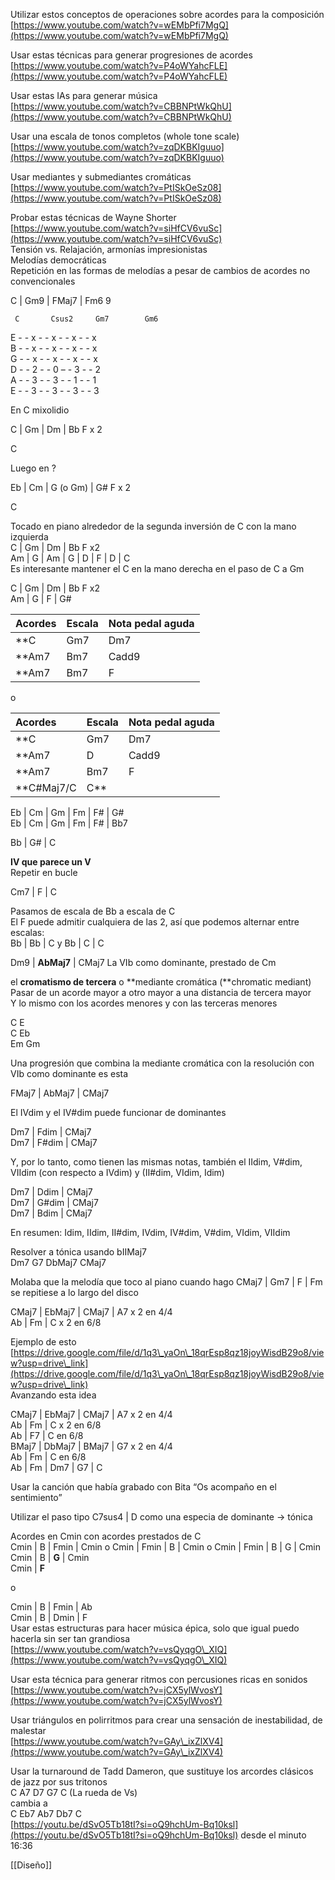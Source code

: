 Utilizar estos conceptos de operaciones sobre acordes para la composición  
[https://www.youtube.com/watch?v=wEMbPfi7MgQ](https://www.youtube.com/watch?v=wEMbPfi7MgQ)

Usar estas técnicas para generar progresiones de acordes  
[https://www.youtube.com/watch?v=P4oWYahcFLE](https://www.youtube.com/watch?v=P4oWYahcFLE)

Usar estas IAs para generar música  
[https://www.youtube.com/watch?v=CBBNPtWkQhU](https://www.youtube.com/watch?v=CBBNPtWkQhU)

Usar una escala de tonos completos (whole tone scale)  
[https://www.youtube.com/watch?v=zqDKBKIguuo](https://www.youtube.com/watch?v=zqDKBKIguuo)

Usar mediantes y submediantes cromáticas  
[https://www.youtube.com/watch?v=PtISkOeSz08](https://www.youtube.com/watch?v=PtISkOeSz08)

Probar estas técnicas de Wayne Shorter  
[https://www.youtube.com/watch?v=siHfCV6vuSc](https://www.youtube.com/watch?v=siHfCV6vuSc)  
Tensión vs. Relajación, armonías impresionistas  
Melodías democráticas  
Repetición en las formas de melodías a pesar de cambios de acordes no convencionales

C | Gm9 | FMaj7 | Fm6 9

	 C       Csus2     Gm7        Gm6  
E \- \- x \- \- x \- \- x \- \- x  
B \- \- x \- \- x \- \- x \- \- x   
G \- \- x \- \- x \- \- x \- \- x  
D \- \- 2 \- \- 0 – \- 3 \- \- 2  
A \- \- 3 \- \- 3 \- \- 1 \- \- 1  
E \- \- 3 \- \- 3 \- \- 3 \- \- 3

En C mixolidio

C  |  Gm  |  Dm  |  Bb  F    x 2

C

Luego en ?

Eb  |  Cm  |  G (o Gm)  | G\#  F    x 2

C

Tocado en piano alrededor de la segunda inversión de C con la mano izquierda  
C | Gm | Dm | Bb F x2  
Am | G | Am | G | D | F | D | C  
Es interesante mantener el C en la mano derecha en el paso de C a Gm

C | Gm | Dm | Bb F x2  
Am | G | F | G\#

| Acordes | Escala | Nota pedal aguda |
| :---- | :---- | :---- |
| **C | Gm7 | Dm7 | Bb F x2** | C Mixolidio | C |
| **Am7 | Bm7 | Cadd9 | G** | A Dórico | D |
| **Am7 | Bm7 | F | G\#** | A Dórico con cambio a G\# | D hasta G\# que cambia a C |

o

| Acordes | Escala | Nota pedal aguda |
| :---- | :---- | :---- |
| **C | Gm7 | Dm7 | Bb F x2** | C Mixolidio | C |
| **Am7 | D | Cadd9 | G** | G | D |
| **Am7 | Bm7 | F | G\#** | G con cambio a G\# | D hasta G\# que cambia a C |
| **C\#Maj7/C | C** |  |  |

Eb | Cm | Gm | Fm | F\# | G\#  
Eb | Cm | Gm | Fm | F\# | Bb7

Bb | G\# | C

**IV que parece un V**  
Repetir en bucle

Cm7 | F | C

Pasamos de escala de Bb a escala de C  
El F puede admitir cualquiera de las 2, así que podemos alternar entre escalas:  
Bb | Bb | C  y Bb | C | C

Dm9 | **AbMaj7** | CMaj7	La VIb como dominante, prestado de Cm

el **cromatismo de tercera** o **mediante cromática (**chromatic mediant)  
Pasar de un acorde mayor a otro mayor a una distancia de tercera mayor  
Y lo mismo con los acordes menores y con las terceras menores

C E  
C Eb  
Em Gm

Una progresión que combina la mediante cromática con la resolución con VIb como dominante es esta

FMaj7 | AbMaj7 | CMaj7

El IVdim y el IV\#dim puede funcionar de dominantes

Dm7 | Fdim | CMaj7  
Dm7 | F\#dim | CMaj7

Y, por lo tanto, como tienen las mismas notas, también el IIdim, V\#dim, VIIdim (con respecto a IVdim) y (II\#dim, VIdim, Idim)

Dm7 | Ddim | CMaj7  
Dm7 | G\#dim | CMaj7  
Dm7 | Bdim | CMaj7

En resumen: Idim, IIdim, II\#dim, IVdim, IV\#dim, V\#dim, VIdim, VIIdim

Resolver a tónica usando bIIMaj7  
Dm7 G7 DbMaj7 CMaj7

Molaba que la melodía que toco al piano cuando hago CMaj7 | Gm7 | F | Fm se repitiese a lo largo del disco

CMaj7 | EbMaj7 | CMaj7 | A7 x 2 en 4/4  
Ab | Fm | C x 2 en 6/8

Ejemplo de esto [https://drive.google.com/file/d/1q3\_yaOn\_18qrEsp8qz18joyWisdB29o8/view?usp=drive\_link](https://drive.google.com/file/d/1q3\_yaOn\_18qrEsp8qz18joyWisdB29o8/view?usp=drive\_link)  
Avanzando esta idea

CMaj7 | EbMaj7 | CMaj7 | A7 x 2 en 4/4  
Ab | Fm | C x 2 en 6/8  
Ab | F7 | C en 6/8  
BMaj7 | DbMaj7 | BMaj7 | G7 x 2 en 4/4  
Ab | Fm | C en 6/8  
Ab | Fm | Dm7 | G7 | C

Usar la canción que había grabado con Bita “Os acompaño en el sentimiento”

Utilizar el paso tipo C7sus4 | D como una especia de dominante \-\> tónica

Acordes en Cmin con acordes prestados de C  
Cmin | B | Fmin | Cmin  o Cmin | Fmin | B | Cmin  o  Cmin | Fmin | B | G | Cmin  
Cmin | B | **G** | Cmin  
Cmin | **F**

o

Cmin | B | Fmin | Ab  
Cmin | B | Dmin | F  
Usar estas estructuras para hacer música épica, solo que igual puedo hacerla sin ser tan grandiosa  
[https://www.youtube.com/watch?v=vsQyqgO\_XIQ](https://www.youtube.com/watch?v=vsQyqgO\_XIQ)

Usar esta técnica para generar ritmos con percusiones ricas en sonidos  
[https://www.youtube.com/watch?v=jCX5ylWvosY](https://www.youtube.com/watch?v=jCX5ylWvosY)

Usar triángulos en polirritmos para crear una sensación de inestabilidad, de malestar  
[https://www.youtube.com/watch?v=GAy\_ixZlXV4](https://www.youtube.com/watch?v=GAy\_ixZlXV4)

Usar la turnaround de Tadd Dameron, que sustituye los arcordes clásicos de jazz por sus tritonos  
C A7 D7 G7 C (La rueda de Vs)  
cambia a   
C Eb7 Ab7 Db7 C  
[https://youtu.be/dSvO5Tb18tI?si=oQ9hchUm-Bq10ksl](https://youtu.be/dSvO5Tb18tI?si=oQ9hchUm-Bq10ksl) desde el minuto 16:36

[[Diseño]]

